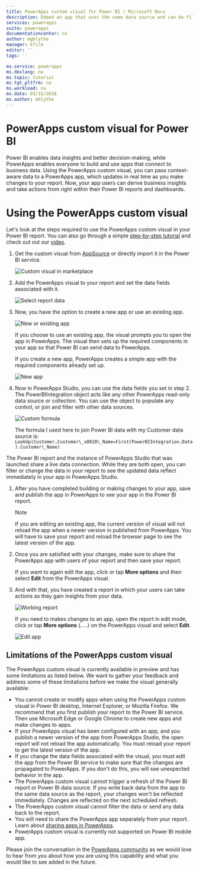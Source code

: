 ```yaml
---
title: PowerApps custom visual for Power BI | Microsoft Docs
description: Embed an app that uses the same data source and can be filtered like other report items 
services: powerapps
suite: powerapps
documentationcenter: na
author: mgblythe
manager: kfile
editor: ''
tags: ''

ms.service: powerapps
ms.devlang: na
ms.topic: tutorial
ms.tgt_pltfrm: na
ms.workload: na
ms.date: 03/15/2018
ms.author: mblythe
---
```


# PowerApps custom visual for Power BI

Power BI enables data insights and better decision-making, while PowerApps enables everyone to build and use apps that connect to business data. Using the PowerApps custom visual, you can pass context-aware data to a PowerApps app, which updates in real time as you make changes to your report. Now, your app users can derive business insights and take actions from right within their Power BI reports and dashboards.

# Using the PowerApps custom visual

Let's look at the steps required to use the PowerApps custom visual in your Power BI report. You can also go through a simple [step-by-step tutorial](embed-powerapps-powerbi.md) and check out out our [video](https://aka.ms/powerappscustomvisualvideo).

1. Get the custom visual from [AppSource](https://appsource.microsoft.com/product/power-bi-visuals/WA104381378?tab=Overview) or directly import it in the Power BI service.

    ![Custom visual in marketplace](./media/powerapps-custom-visual/powerapps-store.png) 

1. Add the PowerApps visual to your report and set the data fields associated with it.

    ![Select report data](./media/powerapps-custom-visual/add-visual-set-data.png)

1. Now, you have the option to create a new app or use an existing app. 

    ![New or existing app](./media/powerapps-custom-visual/create-new-or-choose-app.png)
    
    If you choose to use an existing app, the visual prompts you to open the app in PowerApps. The visual then sets up the required components in your app so that Power BI can send data to PowerApps.

    If you create a new app, PowerApps creates a simple app with the required components already set up.

    ![New app](./media/powerapps-custom-visual/new-app.png)

1. Now in PowerApps Studio, you can use the data fields you set in step 2. The PowerBIIntegration object acts like any other PowerApps read-only data source or collection. You can use the object to populate any control, or join and filter with other data sources.

    ![Custom formula](./media/powerapps-custom-visual/custom-formula.png)

    The formula I used here to join Power BI data with my Customer data source is: `LookUp(Customer,Customer\_x0020\_Name=First(PowerBIIntegration.Data).Customer\_Name)`

 The Power BI report and the instance of PowerApps Studio that was launched share a live data connection. While they are both open, you can filter or change the data in your report to see the updated data reflect immediately in your app in PowerApps Studio.

1. After you have completed building or making changes to your app, save and publish the app in PowerApps to see your app in the Power BI report.

    > [!Note] 
    > If you are editing an existing app, the current version of visual will not reload the app when a newer version in published from PowerApps. You will have to save your report and reload the browser page to see the latest version of the app.

1. Once you are satisfied with your changes, make sure to share the PowerApps app with users of your report and then save your report.

    If you want to again edit the app, click or tap **More options** and then select **Edit** from the PowerApps visual.

1. And with that, you have created a report in which your users can take actions as they gain insights from your data.

    ![Working report](./media/powerapps-custom-visual/working-report.gif)

    If you need to makes changes to an app, open the report in edit mode, click or tap **More options** (**. . .**) on the PowerApps visual and select **Edit**.

    ![Edit app](./media/powerapps-custom-visual/edit-app.png)

## Limitations of the PowerApps custom visual

The PowerApps custom visual is currently available in preview and has some limitations as listed below. We want to gather your feedback and address some of these limitations before we make the visual generally available:

- You cannot create or modify apps when using the PowerApps custom visual in Power BI desktop, Internet Explorer, or Mozilla Firefox. We recommend that you first publish your report to the Power BI service. Then use Microsoft Edge or Google Chrome to create new apps and make changes to apps.
- If your PowerApps visual has been configured with an app, and you publish a newer version of the app from PowerApps Studio, the open report will not reload the app automatically. You must reload your report to get the latest version of the app.
- If you change the data fields associated with the visual, you must edit the app from the Power BI service to make sure that the changes are propagated to PowerApps. If you don't do this, you will see unexpected behavior in the app.
- The PowerApps custom visual cannot trigger a refresh of the Power BI report or Power BI data source. If you write back data from the app to the same data source as the report, your changes won't be reflected immediately. Changes are reflected on the next scheduled refresh.
- The PowerApps custom visual cannot filter the data or send any data back to the report.
- You will need to share the PowerApps app separately from your report. Learn about [sharing apps in PowerApps](share-apps.md).
- PowerApps custom visual is currently not supported on Power BI mobile app.

Please join the conversation in the [PowerApps community](https://powerusers.microsoft.com/t5/PowerApps-Community/ct-p/PowerApps1) as we would love to hear from you about how you are using this capability and what you would like to see added in the future.



